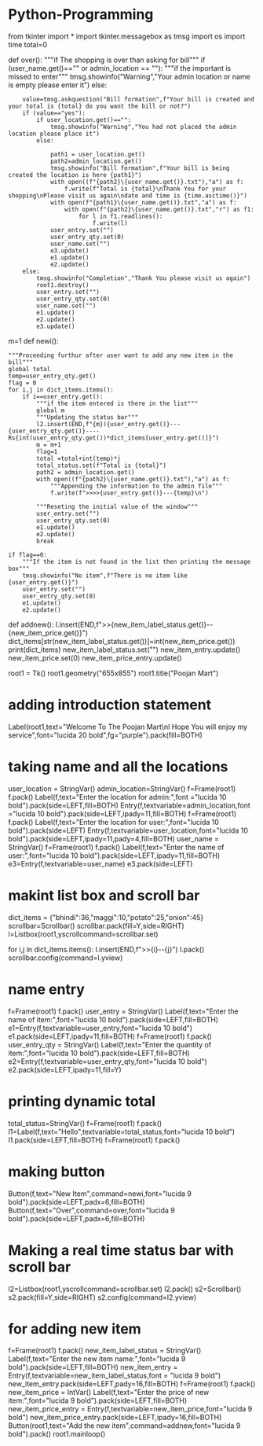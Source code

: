 # Python-Programming
from tkinter import *
import tkinter.messagebox as tmsg
import os
import time
total=0

def over():
    """if The shopping is over than asking for bill"""
    if (user_name.get()=="" or admin_location == ""):
        """if the important is missed to enter"""
        tmsg.showinfo("Warning","Your admin location or name is empty please enter it")
    else:

        value=tmsg.askquestion("Bill formation",f"Your bill is created and your total is {total} do you want the bill or not?")
        if (value=="yes"):
            if user_location.get()=="":
                tmsg.showinfo("Warning","You had not placed the admin location please place it")
            else:

                path1 = user_location.get()
                path2=admin_location.get()
                tmsg.showinfo("Bill formation",f"Your bill is being created the location is here {path1}")
                with open((f"{path2}\{user_name.get()}.txt"),"a") as f:
                    f.write(f"Total is {total}\nThank You for your shopping\nPlease visit us again\ndate and time is {time.asctime()}")
                with open(f"{path1}\{user_name.get()}.txt","a") as f:
                    with open(f"{path2}\{user_name.get()}.txt","r") as f1:
                        for l in f1.readlines():
                            f.write(l)
                user_entry.set("")
                user_entry_qty.set(0)
                user_name.set("")
                e3.update()
                e1.update()
                e2.update()
        else:
            tmsg.showinfo("Completion","Thank You please visit us again")
            root1.destroy()
            user_entry.set("")
            user_entry_qty.set(0)
            user_name.set("")
            e1.update()
            e2.update()
            e3.update()

m=1
def newi():
   
    """Proceeding furthur after user want to add any new item in the bill"""
    global total
    temp=user_entry_qty.get()
    flag = 0
    for i,j in dict_items.items():
        if i==user_entry.get():
            """if the item entered is there in the list"""
            global m
            """Updating the status bar"""
            l2.insert(END,f"{m}){user_entry.get()}---{user_entry_qty.get()}----Rs{int(user_entry_qty.get())*dict_items[user_entry.get()]}")
            m = m+1
            flag=1
            total =total+int(temp)*j
            total_status.set(f"Total is {total}")
            path2 = admin_location.get()
            with open((f"{path2}\{user_name.get()}.txt"),"a") as f:
                """Appending the information to the admin file"""
                f.write(f">>>>{user_entry.get()}---{temp}\n")

            """Reseting the initial value of the window"""
            user_entry.set("")
            user_entry_qty.set(0)
            e1.update()
            e2.update()
            break
   
    if flag==0:
        """If the item is not found in the list then printing the message box"""
        tmsg.showinfo("No item",f"There is no item like {user_entry.get()}")
        user_entry.set("")
        user_entry_qty.set(0)
        e1.update()
        e2.update()
def addnew():
    l.insert(END,f">>{new_item_label_status.get()}--{new_item_price.get()}")
    dict_items[str(new_item_label_status.get())]=int(new_item_price.get())
    print(dict_items)
    new_item_label_status.set("")
    new_item_entry.update()
    new_item_price.set(0)
    new_item_price_entry.update()


root1 = Tk()
root1.geometry("655x855")
root1.title("Poojan Mart")
# adding introduction statement
Label(root1,text="Welcome To The Poojan Mart\nI Hope You will enjoy my service",font="lucida 20 bold",fg="purple").pack(fill=BOTH)
# taking name and all the locations
user_location = StringVar()
admin_location=StringVar()
f=Frame(root1)
f.pack()
Label(f,text="Enter the location for admin:",font ="lucida 10 bold").pack(side=LEFT,fill=BOTH)
Entry(f,textvariable=admin_location,font ="lucida 10 bold").pack(side=LEFT,ipady=11,fill=BOTH)
f=Frame(root1)
f.pack()
Label(f,text="Enter the location for user:",font="lucida 10 bold").pack(side=LEFT)
Entry(f,textvariable=user_location,font="lucida 10 bold").pack(side=LEFT,ipady=11,pady=4,fill=BOTH)
user_name = StringVar()
f=Frame(root1)
f.pack()
Label(f,text="Enter the name of user:",font="lucida 10 bold").pack(side=LEFT,ipady=11,fill=BOTH)
e3=Entry(f,textvariable=user_name)
e3.pack(side=LEFT)
# makint list box and scroll bar
dict_items = {"bhindi":36,"maggi":10,"potato":25,"onion":45}
scrollbar=Scrollbar()
scrollbar.pack(fill=Y,side=RIGHT)
l=Listbox(root1,yscrollcommand=scrollbar.set)

for i,j in dict_items.items():
    l.insert(END,f">>{i}--{j}")
l.pack()
scrollbar.config(command=l.yview)
# name entry
f=Frame(root1)
f.pack()
user_entry = StringVar()
Label(f,text="Enter the name of item:",font="lucida 10 bold").pack(side=LEFT,fill=BOTH)
e1=Entry(f,textvariable=user_entry,font="lucida 10 bold")
e1.pack(side=LEFT,ipady=11,fill=BOTH)
f=Frame(root1)
f.pack()
user_entry_qty = StringVar()
Label(f,text="Enter the quantity of item:",font="lucida 10 bold").pack(side=LEFT,fill=BOTH)
e2=Entry(f,textvariable=user_entry_qty,font="lucida 10 bold")
e2.pack(side=LEFT,ipady=11,fill=Y)
# printing dynamic total
total_status=StringVar()
f=Frame(root1)
f.pack()
l1=Label(f,text="Hello",textvariable=total_status,font="lucida 10 bold")
l1.pack(side=LEFT,fill=BOTH)
f=Frame(root1)
f.pack()
# making button
Button(f,text="New Item",command=newi,font="lucida 9 bold").pack(side=LEFT,padx=6,fill=BOTH)
Button(f,text="Over",command=over,font="lucida 9 bold").pack(side=LEFT,padx=6,fill=BOTH)
# Making a real time status bar with scroll bar
l2=Listbox(root1,yscrollcommand=scrollbar.set)
l2.pack()
s2=Scrollbar()
s2.pack(fill=Y,side=RIGHT)
s2.config(command=l2.yview)
# for adding new item
f=Frame(root1)
f.pack()
new_item_label_status = StringVar()
Label(f,text="Enter the new item name:",font="lucida 9 bold").pack(side=LEFT,fill=BOTH)
new_item_entry = Entry(f,textvariable=new_item_label_status,font = "lucida 9 bold")
new_item_entry.pack(side=LEFT,pady=16,fill=BOTH)
f=Frame(root1)
f.pack()
new_item_price = IntVar()
Label(f,text="Enter the price of new item:",font="lucida 9 bold").pack(side=LEFT,fill=BOTH)
new_item_price_entry = Entry(f,textvariable=new_item_price,font="lucida 9 bold")
new_item_price_entry.pack(side=LEFT,ipady=16,fill=BOTH)
Button(root1,text="Add the new item",command=addnew,font="lucida 9 bold").pack()
root1.mainloop()
